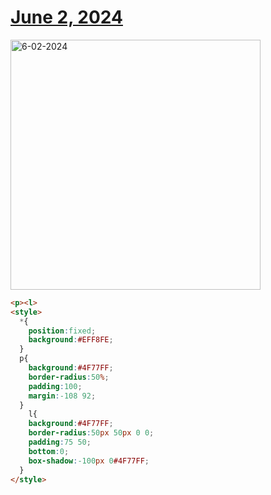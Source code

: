 # [June 2, 2024](https://cssbattle.dev/play/STmn8NkvcvIkgqnHvfLq)

<img src="https://firebasestorage.googleapis.com/v0/b/cssbattleapp.appspot.com/o/user%2Fummd3POvEDfFyeFvVdOMG3OOrwE2%2Ftargets%2Ftarget_Yu4hbUD@2x.png?alt=media" width="400" alt="6-02-2024" />

```html
<p><l>
<style>
  *{
    position:fixed;
    background:#EFF8FE;
  }
  p{
    background:#4F77FF;
    border-radius:50%;
    padding:100;
    margin:-108 92;
  }
    l{
    background:#4F77FF;
    border-radius:50px 50px 0 0;
    padding:75 50;
    bottom:0;
    box-shadow:-100px 0#4F77FF;
  }
</style>
```
